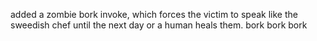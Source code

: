 added a zombie bork invoke, which forces the victim to speak like the sweedish chef until the next day or a human heals them. bork bork bork